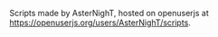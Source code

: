 Scripts made by AsterNighT, hosted on openuserjs at <https://openuserjs.org/users/AsterNighT/scripts>.
